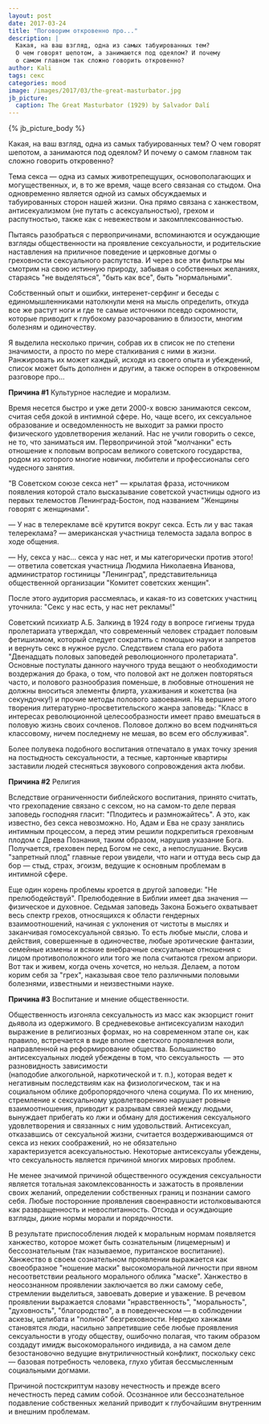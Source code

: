 ```yaml
---
layout: post
date: 2017-03-24
title: "Поговорим откровенно про..."
description: |
  Какая, на ваш взгляд, одна из самых табуированных тем?
  О чем говорят шепотом, а занимаются под одеялом? И почему
  о самом главном так сложно говорить откровенно?
author: Kali
tags: секс
categories: mood
image: /images/2017/03/the-great-masturbator.jpg
jb_picture:
  caption: The Great Masturbator (1929) by Salvador Dalí
---
```


{% jb_picture_body %}

Какая, на ваш взгляд, одна из самых табуированных тем? О чем говорят шепотом, а
занимаются под одеялом? И почему о самом главном так сложно говорить откровенно?

<!--more-->

Тема секса &mdash; одна из самых животрепещущих, основополагающих и могущественных, и,
в то же время, чаще всего связаная со стыдом. Она одновременно является одной из
самых обсуждаемых и табуированных сторон нашей жизни. Она прямо связана с
ханжеством, антисекуализмом (не путать с асексуальностью), грехом и
распутностью, также как с невежеством и закомплексованностью.

Пытаясь разобраться с первопричинами, вспоминаются и осуждающие взгляды
общественности на проявление сексуальности, и родительские наставления на
приличное поведение и церковные догмы о греховности сексуального распутства. И
через все эти фильтры мы смотрим на свою истинную природу, забывая о собственных
желаниях, стараясь "не выделяться", "быть как все", быть "нормальными".

Собственный опыт и ошибки, интеренет-серфинг и беседы с единомышленниками
натолкнули меня на мысль определить, откуда все же растут ноги и где те самые
источники псевдо скромности, которые приводит к глубокому разочарованию в
близости,  многим болезням и одиночеству.

Я выделила несколько причин, собрав их в список не по степени значимости, а
просто по мере сталкивания с ними в жизни. Ранжировать их может каждый, исходя
из своего опыта и убеждений, список может быть дополнен и другим, а также
оспорен в откровенном разговоре про…

**Причина #1** Культурное наследие и морализм.

Время несется быстро и уже дети 2000-х вовсю занимаются сексом, считая себя
докой в интимной сфере. Но, чаще всего, их сексуальное образование и
осведомленность не выходит за рамки просто физического удовлетворения желаний.
Нас не учили говорить о сексе, не то, что заниматься им. Первопричиной этой
"молчанки" есть отношение к половым вопросам великого советского государства,
родом из которого многие новички, любители и профессионалы сего чудесного
занятия.

"В Советском союзе секса нет" &mdash; крылатая фраза, источником появления которой
стало высказывание советской участницы одного из первых телемостов Ленинград-Бостон,
под названием "Женщины говорят с женщинами".

&mdash; У нас в телерекламе всё крутится вокруг секса. Есть ли у вас
такая телереклама? &mdash; американская участница телемоста задала вопрос в ходе общения.

&mdash; Ну, секса у нас... секса у нас нет, и мы категорически против этого!
&mdash; ответила советская участница Людмила Николаевна Иванова, администратор
гостиницы "Ленинград", представительница общественной организации "Комитет советских женщин".

После этого аудитория рассмеялась, и какая-то из советских участниц
уточнила: "Секс у нас есть, у нас нет рекламы!"

Советский психиатр А.Б. Залкинд в 1924 году в вопросе гигиены труда пролетариата
утверждал, что современный человек страдает половым фетишизмом, который следует
сократить с помощью науки и запретов и вернуть секс в нужное русло. Следствием
стала его работа "Двенадцать половых заповедей революционного пролетариата".
Основные постулаты данного научного труда вещают о необходимости воздержания до
брака, о том, что половой акт не должен повторяться часто, и полового
разнообразия поменьше, в любовные отношения не должны вноситься элементы флирта,
ухаживания и кокетства (на секундочку!) и прочие методы полового завоевания. На
вершине этого творения литературно-просветительского жанра заповедь: "Класс в
интересах революционной целесообразности имеет право вмешаться в половую жизнь
своих сочленов. Половое должно во всем подчиняться классовому, ничем последнему
не мешая, во всем его обслуживая".

Более полувека подобного воспитания отпечатало в умах точку зрения на
постыдность сексуальности, а тесные, картонные квартиры заставили людей
стесняться звукового сопровождения акта любви.

**Причина #2** Религия

Вследствие ограниченности библейского воспитания, принято считать, что
грехопадение связано с сексом, но на самом-то деле первая заповедь господняя
гласит: "Плодитесь и размножайтесь". А это, как известно, без секса невозможно.
Но, Адам и Ева не сразу занялись интимным процессом, а перед этим решили
подкрепиться греховным плодом с Древа Познания, таким образом, нарушив указание
Бога. Получается, греховен перед Богом не секс, а непослушание. Вкусив
"запретный плод" главные герои увидели, что наги и оттуда весь сыр да бор &mdash;
стыд, страх, эгоизм, ведущие к основным проблемам в интимной сфере.

Еще один корень проблемы кроется в другой заповеди: "Не прелюбодействуй".
Прелюбодеяние в Библии имеет два значения &mdash; физическое и духовное. Седьмая
заповедь Закона Божьего охватывает весь спектр грехов, относящихся к области
гендерных взаимоотношений, начиная с уклонения от чистоты в мыслях и заканчивая
гомосексуальной связью. То есть любые мысли, слова и действия, совершенные в
одиночестве, любые эротические фантазии, семейные измены и всякие внебрачные
сексуальные отношения с лицом противоположного или того же пола считаются грехом
априори. Вот так и живем, когда очень хочется, но нельзя. Делаем, а потом корим
себя за "грех", наказывая свое тело различными половыми болезнями, известными и
неизвестными науке.

**Причина #3** Воспитание и мнение общественности.

Общественность изгоняла сексуальность из масс как экзорцист гонит дьявола из
одержимого. В средневековье антисексуализм находил выражение в религиозных
формах, но на современном этапе он, как правило, встречается в виде вполне
светского проявления воли, направленной на реформирование общества. Большинство
антисексуальных людей убеждены в том, что сексуальность  &mdash; это разновидность
зависимости (наподобие алкогольной, наркотической и т. п.), которая ведет к
негативным последствиям как на физиологическом, так и на социальном облике
добропорядочного члена социума. По их мнению, стремление к сексуальному
удовлетворению нарушает ровные взаимоотношения, приводит к разрывам связей между
людьми, вынуждает прибегать ко лжи и обману для достижения сексуального
удовлетворения и связанных с ним удовольствий. Антисексуал, отказавшись от
сексуальной жизни, считается воздерживающимся от секса из неких соображений, но
не обязательно характеризуется асексуальностью. Некоторые антисексуалы убеждены,
что сексуальность является причиной многих мировых проблем.

Не менее значимой причиной общественного осуждения сексуальности является
тотальная закомлексованность и зажатость в проявлении своих желаний, определении
собственных границ и познании самого себя. Любые посторонние проявления
своенравности истолковываются как развращенность и невоспитанность. Отсюда и
осуждающие взгляды, дикие нормы морали и порядочности.

В результате приспособления людей к моральным нормам появляется ханжество,
которое может быть сознательным (лицемерным) и бессознательным (так называемое,
пуританское воспитание). Ханжество в своем сознательном проявлении выражается
как своеобразное "ношение маски" высокоморальной личности при явном
несоответствии реального  морального облика "маске". Ханжество в неосознанном
проявлении заключается во лжи самому себе, стремлении выделиться, завоевать
доверие и уважение. В речевом проявлении выражается словами "нравственность",
"моральность", "духовность", "благородство", а в поведенческом &mdash; в соблюдении
аскезы, целибата и "полной" безгреховности. Нередко ханжами становятся люди,
насильно запретившие себе любые проявления сексуальности в угоду обществу,
ошибочно полагая, что таким образом создадут имидж высокоморального индивида, а
на самом деле безостановочно ведущие внутриличностный конфликт, поскольку секс &mdash;
базовая потребность человека, глухо убитая бессмысленным социальными догмами.

Причиной постскриптум назову нечестность и прежде всего нечестность перед самим
собой. Осознанное или бессознательное подавление собственных желаний приводит к
глубочайшим внутренним и внешним проблемам.
